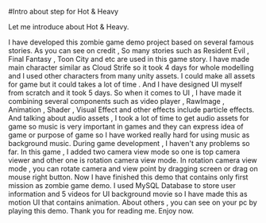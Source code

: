 #Intro about step for Hot & Heavy

Let me introduce about Hot & Heavy.

I have developed this zombie game demo project based on several famous stories.
As you can see on credit , So many stories such as Resident Evil , Final Fantasy , Toon City and etc are used in this game story. I have made main character similar as Cloud Strife so it took 4 days for whole modelling and I used other characters from many unity assets. I could make all assets for game but it could takes a lot of time . And I have designed UI myself from scratch and it took 5 days. So when it comes to UI , I have made it combining several components such as video player , RawImage , Animation , Shader , Visual Effect and other effects include particle effects. And talking about audio assets , I took a lot of time to get audio assets for game so music is very important in games and they can express idea of game or purpose of game so I have worked really hard for using music as background music.
During game development , I haven't any problems so far.
In this game , I added two camera view mode so one is top camera viewer and other one is rotation camera view mode.
In rotation camera view mode , you can rotate camera and view point by dragging screen or drag on mouse right button.
Now I have finished this demo that contains only first mission as zombie game demo.
I used MySQL Database to store user information and 5 videos for UI background movie so I have made this as motion UI that contains animation.
About others , you can see on your pc by playing this demo.
Thank you for reading me.
Enjoy now.

